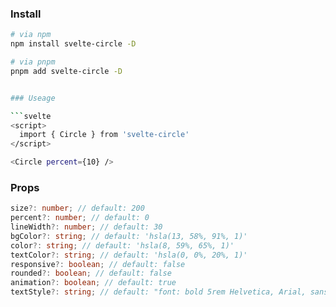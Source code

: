 ### Install

```sh
# via npm
npm install svelte-circle -D

# via pnpm
pnpm add svelte-circle -D


### Useage

```svelte
<script>
  import { Circle } from 'svelte-circle'
</script>

<Circle percent={10} />
```

### Props

```typescript
size?: number; // default: 200
percent?: number; // default: 0
lineWidth?: number; // default: 30
bgColor?: string; // default: 'hsla(13, 58%, 91%, 1)'
color?: string; // default: 'hsla(8, 59%, 65%, 1)'
textColor?: string; // default: 'hsla(0, 0%, 20%, 1)'
responsive?: boolean; // default: false
rounded?: boolean; // default: false
animation?: boolean; // default: true
textStyle?: string; // default: "font: bold 5rem Helvetica, Arial, sans-serif;"
```
